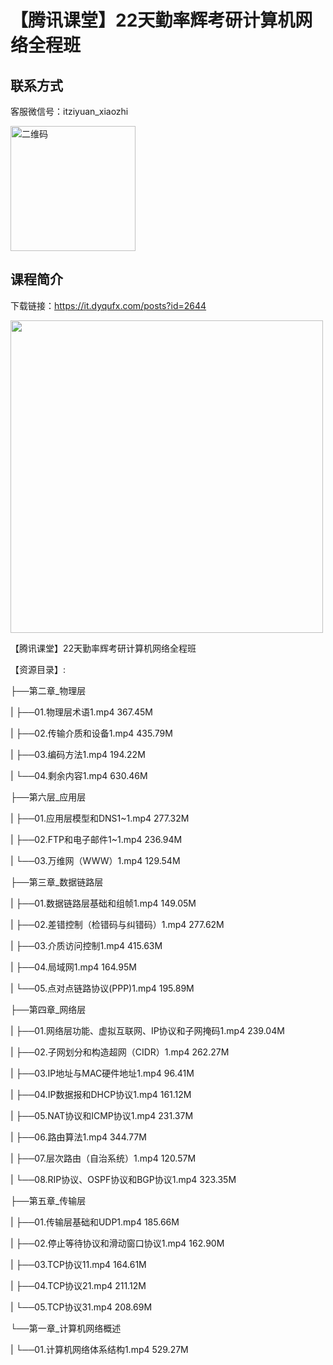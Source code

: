 # 【腾讯课堂】22天勤率辉考研计算机网络全程班

## 联系方式

客服微信号：itziyuan_xiaozhi

<img src="https://ziyuanyun.oss-cn-guangzhou.aliyuncs.com/common/20240614073449/666b82192834a.jpg" width="200" height="200" alt="二维码">

## 课程简介

下载链接：https://it.dyqufx.com/posts?id=2644

<img src="https://ziyuanyun.oss-cn-guangzhou.aliyuncs.com/yun/20240515184157/66449175c06bd.jpg" width="500" alt="">

  【腾讯课堂】22天勤率辉考研计算机网络全程班



 【资源目录】:

 ├──第二章_物理层

 | ├──01.物理层术语1.mp4 367.45M

 | ├──02.传输介质和设备1.mp4 435.79M

 | ├──03.编码方法1.mp4 194.22M

 | └──04.剩余内容1.mp4 630.46M

 ├──第六层_应用层

 | ├──01.应用层模型和DNS1~1.mp4 277.32M

 | ├──02.FTP和电子邮件1~1.mp4 236.94M

 | └──03.万维网（WWW）1.mp4 129.54M

 ├──第三章_数据链路层

 | ├──01.数据链路层基础和组帧1.mp4 149.05M

 | ├──02.差错控制（检错码与纠错码）1.mp4 277.62M

 | ├──03.介质访问控制1.mp4 415.63M

 | ├──04.局域网1.mp4 164.95M

 | └──05.点对点链路协议(PPP)1.mp4 195.89M

 ├──第四章_网络层

 | ├──01.网络层功能、虚拟互联网、IP协议和子网掩码1.mp4 239.04M

 | ├──02.子网划分和构造超网（CIDR）1.mp4 262.27M

 | ├──03.IP地址与MAC硬件地址1.mp4 96.41M

 | ├──04.IP数据报和DHCP协议1.mp4 161.12M

 | ├──05.NAT协议和ICMP协议1.mp4 231.37M

 | ├──06.路由算法1.mp4 344.77M

 | ├──07.层次路由（自治系统）1.mp4 120.57M

 | └──08.RIP协议、OSPF协议和BGP协议1.mp4 323.35M

 ├──第五章_传输层

 | ├──01.传输层基础和UDP1.mp4 185.66M

 | ├──02.停止等待协议和滑动窗口协议1.mp4 162.90M

 | ├──03.TCP协议11.mp4 164.61M

 | ├──04.TCP协议21.mp4 211.12M

 | └──05.TCP协议31.mp4 208.69M

 └──第一章_计算机网络概述

 | └──01.计算机网络体系结构1.mp4 529.27M

  